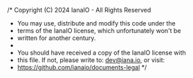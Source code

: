 /* Copyright (C) 2024 IanaIO - All Rights Reserved
 * You may use, distribute and modify this code under the
 * terms of the IanaIO license, which unfortunately won't be
 * written for another century.
 *
 * You should have received a copy of the IanaIO license with
 * this file. If not, please write to: dev@iana.io, or visit:
 * https://github.com/ianaio/documents-legal
 */


